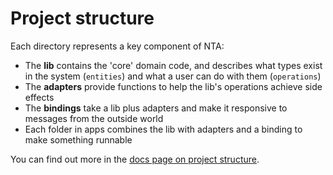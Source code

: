 # Project structure

Each directory represents a key component of NTA:

- The **lib** contains the 'core' domain code, and describes what types exist in the system (`entities`) and what a user can do with them (`operations`)
- The **adapters** provide functions to help the lib's operations achieve side effects
- The **bindings** take a lib plus adapters and make it responsive to messages from the outside world
- Each folder in apps combines the lib with adapters and a binding to make something runnable

You can find out more in the [docs page on project structure](https://jbreckmckye.gitbook.io/node-ts-architecture/project-structure).